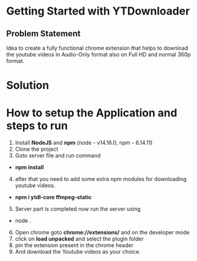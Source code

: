 # Getting Started with YTDownloader

## Problem Statement 
 
Idea to create a fully functional chrome extension that helps to download the youtube videos in Audio-Only format also on Full HD and normal 360p format. 


# Solution

# How to setup the Application and steps to run

1. Install **NodeJS** and **npm** (node - v14.16.0, npm - 6.14.11)
2. Clone the project
3. Goto server file and run command
- **npm install**
4. after that you need to add some extra npm modules for downloading youtube videos.
- **npm i ytdl-core ffmpeg-static**
5. Server part is completed now run the server using 
- node .
6. Open chrome goto **chrome://extensions/** and on the developer mode
7. click on **load unpacked** and select the plugin folder
8. pin the extension present in the chrome header
9. And download the Youtube videos as your choice.
